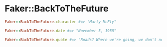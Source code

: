 # Faker::BackToTheFuture

```ruby
Faker::BackToTheFuture.character #=> "Marty McFly"

Faker::BackToTheFuture.date #=> "November 5, 1955"

Faker::BackToTheFuture.quote #=> "Roads? Where we're going, we don't need roads."
```
